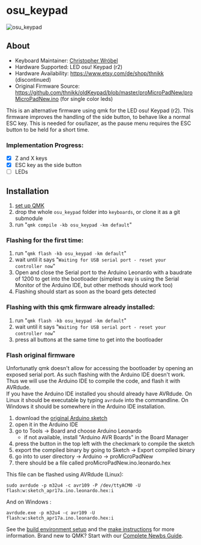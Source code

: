 # osu_keypad

![osu_keypad](https://i.etsystatic.com/10408775/r/il/29aa5e/826177685/il_300x300.826177685_q8ol.jpg)

## About

* Keyboard Maintainer: [Christopher Wróbel](https://github.com/katzenbiber)
* Hardware Supported: LED osu! Keypad (r2)
* Hardware Availability: https://www.etsy.com/de/shop/thnikk (discontinued)
* Original Firmware Source: https://github.com/thnikk/oldKeypad/blob/master/proMicroPadNew/proMicroPadNew.ino (for single color leds)  

This is an alternative firmware using qmk for the LED osu! Keypad (r2). This firmware improves the handling of the side button, to behave like a normal ESC key. This is needed for osu!lazer, as the pause menu requires the ESC button to be held for a short time.

### Implementation Progress:
- [x] Z and X keys
- [x] ESC key as the side button
- [ ] LEDs

## Installation
1. [set up QMK](https://docs.qmk.fm/#/getting_started_build_tools)  
2. drop the whole `osu_keypad` folder into `keyboards`, or clone it as a git submodule 
3. run "`qmk compile -kb osu_keypad -km default`"

### Flashing for the first time:
1. run "`qmk flash -kb osu_keypad -km default`"
2. wait until it says "`Waiting for USB serial port - reset your controller now`"
3. Open and close the Serial port to the Arduino Leonardo with a baudrate of 1200 to get into the bootloader (simplest way is using the Serial Monitor of the Arduino IDE, but other methods should work too)
4. Flashing should start as soon as the board gets detected

### Flashing with this qmk firmware already installed:
1. run "`qmk flash -kb osu_keypad -km default`"
2. wait until it says "`Waiting for USB serial port - reset your controller now`"
3. press all buttons at the same time to get into the bootloader 

### Flash original firmware
Unfortunatly qmk doesn't allow for accessing the bootloader by opening an exposed serial port. As such flashing with the Arduino IDE doesn't work. Thus we will use the Arduino IDE to compile the code, and flash it with AVRdude.  
If you have the Arduino IDE installed you should already have AVRdude. On Linux it should be executable by typing `avrdude` into the commandline. On Windows it should be somewhere in the Arduino IDE installation.

1. download the [original Arduino sketch](https://github.com/thnikk/oldKeypad/blob/master/proMicroPadNew/proMicroPadNew.ino)  
2. open it in the Arduino IDE    
3. go to Tools -> Board and choose Arduino Leonardo
    - if not available, install "Arduino AVR Boards" in the Board Manager
4. press the button in the top left with the checkmark to compile the sketch
4. export the compiled binary by going to Sketch -> Export compiled binary
5. go into to user directory -> Arduino -> proMicroPadNew
6. there should be a file called proMicroPadNew.ino.leonardo.hex

This file can be flashed using AVRdude (Linux):

    sudo avrdude -p m32u4 -c avr109 -P /dev/ttyACM0 -U flash:w:sketch_apr17a.ino.leonardo.hex:i

And on Windows :

    avrdude.exe -p m32u4 -c avr109 -U flash:w:sketch_apr17a.ino.leonardo.hex:i

See the [build environment setup](https://docs.qmk.fm/#/getting_started_build_tools) and the [make instructions](https://docs.qmk.fm/#/getting_started_make_guide) for more information. Brand new to QMK? Start with our [Complete Newbs Guide](https://docs.qmk.fm/#/newbs).

